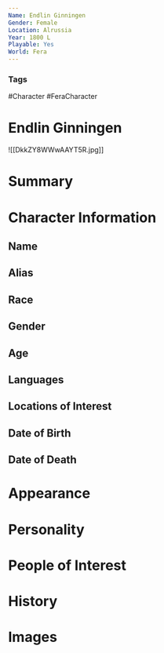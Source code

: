 ```yaml
---
Name: Endlin Ginningen
Gender: Female
Location: Alrussia
Year: 1800 L
Playable: Yes
World: Fera
---
```


### Tags
#Character #FeraCharacter 

# Endlin Ginningen
![[DkkZY8WWwAAYT5R.jpg]]

# Summary


# Character Information

## Name

## Alias

## Race

## Gender

## Age

## Languages

## Locations of Interest

## Date of Birth

## Date of Death

# Appearance

# Personality

# People of Interest

# History

# Images
